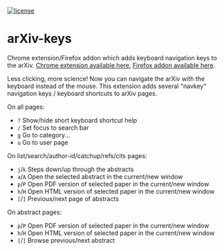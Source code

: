 [//]: # (Distributed under the MIT License.)
[//]: # (See LICENSE for details.)

[![license](https://img.shields.io/github/license/mashape/apistatus.svg)](LICENSE)

arXiv-keys
==========

Chrome extension/Firefox addon which adds keyboard navigation keys to
the arXiv. [Chrome extension available here](https://chrome.google.com/webstore/detail/arxiv-keys/fkjjdlbhliopfhgddlpoggpmpgjfaojd),
[Firefox addon available here](https://addons.mozilla.org/en-US/firefox/addon/arxiv-keys/).

Less clicking, more science! Now you can navigate the arXiv with the keyboard instead of the mouse. This extension adds several "navkey" navigation keys / keyboard shortcuts to arXiv pages.

On all pages:
* `?`      Show/hide short keyboard shortcut help
* `/`      Set focus to search bar
* `g`      Go to category...
* `u`      Go to user page

On list/search/author-id/catchup/refs/cits pages:
* `j`/`k`    Steps down/up through the abstracts
* `a`/`A`    Open the selected abstract in the current/new window
* `p`/`P`    Open PDF version of selected paper in the current/new window
* `h`/`H`    Open HTML version of selected paper in the current/new window
* `[`/`]`    Previous/next page of abstracts

On abstract pages:
* `p`/`P`    Open PDF version of selected paper in the current/new window
* `h`/`H`    Open HTML version of selected paper in the current/new window
* `[`/`]`    Browse previous/next abstract
